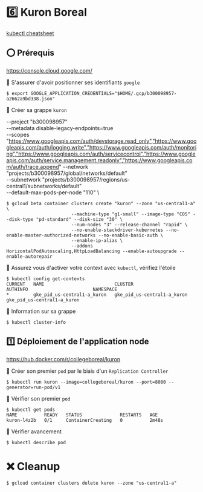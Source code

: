 # :six: Kuron Boreal

[kubectl cheatsheet](https://kubernetes.io/docs/reference/kubectl/cheatsheet)

## :o: Prérequis


https://console.cloud.google.com/

:round_pushpin: S'assurer d'avoir positionner ses identifiants `google`

```
$ export GOOGLE_APPLICATION_CREDENTIALS="$HOME/.gcp/b300098957-a2662a9bd338.json"
```

:round_pushpin: Créer sa grappe `kuron`

--project "b300098957" \
--metadata disable-legacy-endpoints=true \
--scopes "https://www.googleapis.com/auth/devstorage.read_only","https://www.googleapis.com/auth/logging.write","https://www.googleapis.com/auth/monitoring","https://www.googleapis.com/auth/servicecontrol","https://www.googleapis.com/auth/service.management.readonly","https://www.googleapis.com/auth/trace.append"
--network "projects/b300098957/global/networks/default" \
--subnetwork "projects/b300098957/regions/us-central1/subnetworks/default" \
--default-max-pods-per-node "110" \


```
$ gcloud beta container clusters create "kuron" --zone "us-central1-a" \
                        --machine-type "g1-small" --image-type "COS" --disk-type "pd-standard" --disk-size "30" \
                        --num-nodes "3" --release-channel "rapid" \
                        --no-enable-stackdriver-kubernetes --no-enable-master-authorized-networks --no-enable-basic-auth \
                        --enable-ip-alias \                        
                        --addons HorizontalPodAutoscaling,HttpLoadBalancing --enable-autoupgrade --enable-autorepair
```

:round_pushpin: Assurez vous d'activer votre context avec `kubectl`, vérifiez l'étoile

```
$ kubectl config get-contexts
CURRENT   NAME                          CLUSTER                       AUTHINFO                        NAMESPACE
*         gke_pid_us-central1-a_kuron   gke_pid_us-central1-a_kuron   gke_pid_us-central1-a_kuron   
```

:round_pushpin: Information sur sa grappe

```
$ kubectl cluster-info                 
```

## :one: Déploiement de l'application node

https://hub.docker.com/r/collegeboreal/kuron

:round_pushpin: Créer son premier `pod` par le biais d'un `Replication Controller`

```
$ kubectl run kuron --image=collegeboreal/kuron --port=8080 --generator=run-pod/v1
```

:round_pushpin: Vérifier son premier `pod`

```
$ kubectl get pods
NAME          READY   STATUS              RESTARTS   AGE
kuron-l4z2b   0/1     ContainerCreating   0          2m48s
```

:round_pushpin: Vérifier avancement


```
$ kubectl describe pod
```


# :x: Cleanup

```
$ gcloud container clusters delete kuron --zone "us-central1-a"
```
